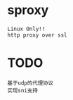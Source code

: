 sproxy
======

    Linux Only!!
    http proxy over ssl

TODO
======
    基于udp的代理协议
    实现sni支持
    
